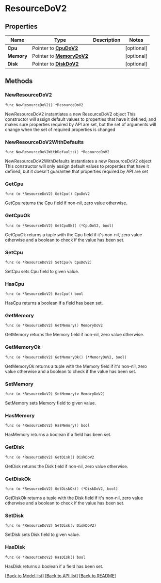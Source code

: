 # ResourceDoV2

## Properties

Name | Type | Description | Notes
------------ | ------------- | ------------- | -------------
**Cpu** | Pointer to [**CpuDoV2**](CpuDoV2.md) |  | [optional] 
**Memory** | Pointer to [**MemoryDoV2**](MemoryDoV2.md) |  | [optional] 
**Disk** | Pointer to [**DiskDoV2**](DiskDoV2.md) |  | [optional] 

## Methods

### NewResourceDoV2

`func NewResourceDoV2() *ResourceDoV2`

NewResourceDoV2 instantiates a new ResourceDoV2 object
This constructor will assign default values to properties that have it defined,
and makes sure properties required by API are set, but the set of arguments
will change when the set of required properties is changed

### NewResourceDoV2WithDefaults

`func NewResourceDoV2WithDefaults() *ResourceDoV2`

NewResourceDoV2WithDefaults instantiates a new ResourceDoV2 object
This constructor will only assign default values to properties that have it defined,
but it doesn't guarantee that properties required by API are set

### GetCpu

`func (o *ResourceDoV2) GetCpu() CpuDoV2`

GetCpu returns the Cpu field if non-nil, zero value otherwise.

### GetCpuOk

`func (o *ResourceDoV2) GetCpuOk() (*CpuDoV2, bool)`

GetCpuOk returns a tuple with the Cpu field if it's non-nil, zero value otherwise
and a boolean to check if the value has been set.

### SetCpu

`func (o *ResourceDoV2) SetCpu(v CpuDoV2)`

SetCpu sets Cpu field to given value.

### HasCpu

`func (o *ResourceDoV2) HasCpu() bool`

HasCpu returns a boolean if a field has been set.

### GetMemory

`func (o *ResourceDoV2) GetMemory() MemoryDoV2`

GetMemory returns the Memory field if non-nil, zero value otherwise.

### GetMemoryOk

`func (o *ResourceDoV2) GetMemoryOk() (*MemoryDoV2, bool)`

GetMemoryOk returns a tuple with the Memory field if it's non-nil, zero value otherwise
and a boolean to check if the value has been set.

### SetMemory

`func (o *ResourceDoV2) SetMemory(v MemoryDoV2)`

SetMemory sets Memory field to given value.

### HasMemory

`func (o *ResourceDoV2) HasMemory() bool`

HasMemory returns a boolean if a field has been set.

### GetDisk

`func (o *ResourceDoV2) GetDisk() DiskDoV2`

GetDisk returns the Disk field if non-nil, zero value otherwise.

### GetDiskOk

`func (o *ResourceDoV2) GetDiskOk() (*DiskDoV2, bool)`

GetDiskOk returns a tuple with the Disk field if it's non-nil, zero value otherwise
and a boolean to check if the value has been set.

### SetDisk

`func (o *ResourceDoV2) SetDisk(v DiskDoV2)`

SetDisk sets Disk field to given value.

### HasDisk

`func (o *ResourceDoV2) HasDisk() bool`

HasDisk returns a boolean if a field has been set.


[[Back to Model list]](../README.md#documentation-for-models) [[Back to API list]](../README.md#documentation-for-api-endpoints) [[Back to README]](../README.md)


